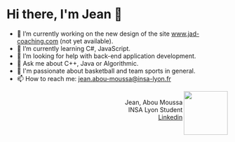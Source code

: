 
<h1> Hi there, I'm Jean 👋 </h1> 

- 🔭 I’m currently working on the new design of the site www.jad-coaching.com (not yet available).
- 🌱 I’m currently learning C#, JavaScript.
- 🤔 I’m looking for help with back-end application development.
- 💬 Ask me about C++, Java or Algorithmic.
- 🏀 I'm passionate about basketball and team sports in general.
- 📫 How to reach me: jean.abou-moussa@insa-lyon.fr


<div align='center'>
  
  <img src="https://user-images.githubusercontent.com/94708849/160274563-01dc1fbf-f38e-4396-b0f3-2c4f4204c21b.png" width="100" height="100" align="right">
   <br/> <div align="right"> Jean, Abou Moussa <br/> INSA Lyon Student <br/> <a href = "https://www.linkedin.com/in/jean-abou-moussa"> Linkedin </a></div>
 </div>


